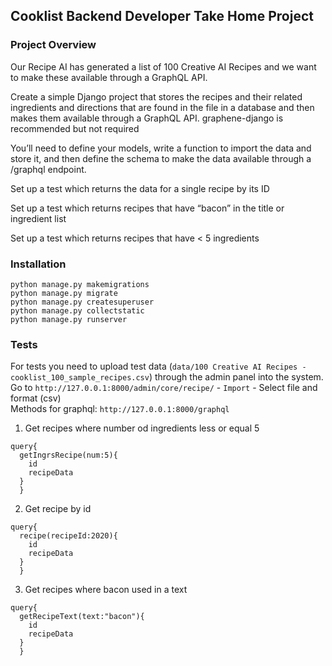 ## Cooklist Backend Developer Take Home Project

### Project Overview

Our Recipe AI has generated a list of 100 Creative AI Recipes and we want to make these available through a GraphQL API.

Create a simple Django project that stores the recipes and their related ingredients and directions that are found in
the file in a database and then makes them available through a GraphQL API. graphene-django is recommended but not
required

You’ll need to define your models, write a function to import the data and store it, and then define the schema to make
the data available through a /graphql endpoint.

Set up a test which returns the data for a single recipe by its ID

Set up a test which returns recipes that have “bacon” in the title or ingredient list

Set up a test which returns recipes that have < 5 ingredients

### Installation

```pip install -r requirements.txt         
python manage.py makemigrations              
python manage.py migrate          
python manage.py createsuperuser   
python manage.py collectstatic      
python manage.py runserver        
```

### Tests

For tests you need to upload test data (`data/100 Creative AI Recipes - cooklist_100_sample_recipes.csv`) through the
admin panel into the system.   
Go to 
`http://127.0.0.1:8000/admin/core/recipe/` - `Import` - Select file and format (csv)   
Methods for graphql:
`http://127.0.0.1:8000/graphql`

1. Get recipes where number od ingredients less or equal 5
```
query{
  getIngrsRecipe(num:5){
    id
    recipeData
  }
  }
```
2. Get recipe by id
```
query{
  recipe(recipeId:2020){
    id
    recipeData
  }
  }
```
3. Get recipes where bacon used in a text
```
query{
  getRecipeText(text:"bacon"){
    id
    recipeData
  }
  }
```




